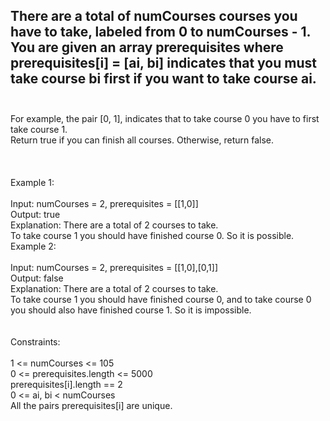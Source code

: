 ## There are a total of numCourses courses you have to take, labeled from 0 to numCourses - 1. You are given an array prerequisites where prerequisites[i] = [ai, bi] indicates that you must take course bi first if you want to take course ai. <br> <br> 
For example, the pair [0, 1], indicates that to take course 0 you have to first take course 1. <br> 
Return true if you can finish all courses. Otherwise, return false. <br> <br> <br> <br> 
Example 1: <br> <br> 
Input: numCourses = 2, prerequisites = [[1,0]] <br> 
Output: true <br> 
Explanation: There are a total of 2 courses to take. <br> 
To take course 1 you should have finished course 0. So it is possible. <br> 
Example 2: <br> <br> 
Input: numCourses = 2, prerequisites = [[1,0],[0,1]] <br> 
Output: false <br> 
Explanation: There are a total of 2 courses to take. <br> 
To take course 1 you should have finished course 0, and to take course 0 you should also have finished course 1. So it is impossible. <br> <br> <br> 
Constraints: <br> <br> 
1 <= numCourses <= 105 <br> 
0 <= prerequisites.length <= 5000 <br> 
prerequisites[i].length == 2 <br> 
0 <= ai, bi < numCourses <br> 
All the pairs prerequisites[i] are unique. <br> 
